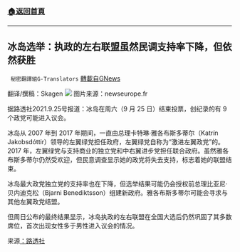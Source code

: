 ###  [:house:返回首頁](https://github.com/ourhimalayas/txt)
---


## 冰岛选举：执政的左右联盟虽然民调支持率下降，但依然获胜
` 秘密翻譯組G-Translators` [轉載自GNews](https://gnews.org/zh-hans/1556026/)

翻译/撰稿：Skagen
![](https://assets.gnews.org/wp-content/uploads/2021/09/rk_iceland-election_260921-e1632657155481.jpg)
图片来源：newseurope.fr

据路透社2021.9.25号报道：冰岛在周六（9 月 25 日）结束投票，创纪录的有 9 个政党可能进入议会。

冰岛从 2007 年到 2017 年期间，一直由总理卡特琳·雅各布斯多蒂尔（Katrín Jakobsdóttir）领导的左翼绿党担任政府，左翼绿党自称为“激进左翼政党”的。2017 年，左翼绿党与支持商业的独立党和中右翼进步党担任联合政府。虽然雅各布斯多蒂尔仍然受欢迎，但民意调查显示她的政党将失去支持，标志着她的联盟结束。

冰岛最大政党独立党的支持率也在下降，但选举结果可能仍会授权前总理比亚尼·贝内迪克松（Bjarni Benediktsson）组建新政府。雅各布斯多蒂尔可能会寻求与其他左翼政党结盟。

但周日公布的最终结果显示，冰岛执政的左右联盟在全国大选后仍然巩固了其多数席位，首次出现女性多于男性进入议会的情况。

来源[：路透社](https://www.reuters.com/world/europe/icelands-ruling-coalition-boosts-majority-preliminary-election-results-show-2021-09-26/)
